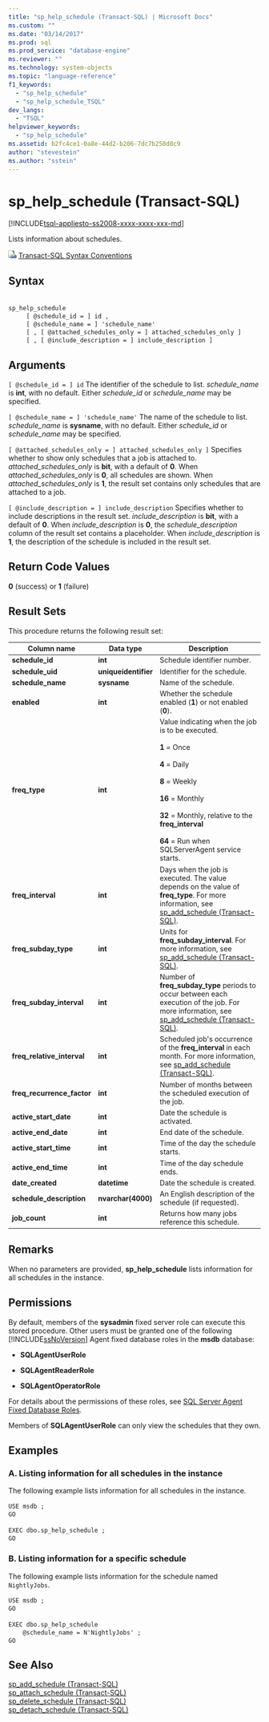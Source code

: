 ```yaml
---
title: "sp_help_schedule (Transact-SQL) | Microsoft Docs"
ms.custom: ""
ms.date: "03/14/2017"
ms.prod: sql
ms.prod_service: "database-engine"
ms.reviewer: ""
ms.technology: system-objects
ms.topic: "language-reference"
f1_keywords: 
  - "sp_help_schedule"
  - "sp_help_schedule_TSQL"
dev_langs: 
  - "TSQL"
helpviewer_keywords: 
  - "sp_help_schedule"
ms.assetid: b2fc4ce1-0a8e-44d2-b206-7dc7b258d8c9
author: "stevestein"
ms.author: "sstein"
---
```

# sp_help_schedule (Transact-SQL)
[!INCLUDE[tsql-appliesto-ss2008-xxxx-xxxx-xxx-md](../../includes/tsql-appliesto-ss2008-xxxx-xxxx-xxx-md.md)]

  Lists information about schedules.  
  
 ![Topic link icon](../../database-engine/configure-windows/media/topic-link.gif "Topic link icon") [Transact-SQL Syntax Conventions](../../t-sql/language-elements/transact-sql-syntax-conventions-transact-sql.md)  
  
## Syntax  
  
```  
  
sp_help_schedule   
     [ @schedule_id = ] id ,  
     [ @schedule_name = ] 'schedule_name'   
     [ , [ @attached_schedules_only = ] attached_schedules_only ]  
     [ , [ @include_description = ] include_description ]  
```  
  
## Arguments  
`[ @schedule_id = ] id`
 The identifier of the schedule to list. *schedule_name* is **int**, with no default. Either *schedule_id* or *schedule_name* may be specified.  
  
`[ @schedule_name = ] 'schedule_name'`
 The name of the schedule to list. *schedule_name* is **sysname**, with no default. Either *schedule_id* or *schedule_name* may be specified.  
  
`[ @attached_schedules_only = ] attached_schedules_only ]`
 Specifies whether to show only schedules that a job is attached to. *attached_schedules_only* is **bit**, with a default of **0**. When *attached_schedules_only* is **0**, all schedules are shown. When *attached_schedules_only* is **1**, the result set contains only schedules that are attached to a job.  
  
`[ @include_description = ] include_description`
 Specifies whether to include descriptions in the result set. *include_description* is **bit**, with a default of **0**. When *include_description* is **0**, the *schedule_description* column of the result set contains a placeholder. When *include_description* is **1**, the description of the schedule is included in the result set.  
  
## Return Code Values  
 **0** (success) or **1** (failure)  
  
## Result Sets  
 This procedure returns the following result set:  
  
|Column name|Data type|Description|  
|-----------------|---------------|-----------------|  
|**schedule_id**|**int**|Schedule identifier number.|  
|**schedule_uid**|**uniqueidentifier**|Identifier for the schedule.|  
|**schedule_name**|**sysname**|Name of the schedule.|  
|**enabled**|**int**|Whether the schedule enabled (**1**) or not enabled (**0**).|  
|**freq_type**|**int**|Value indicating when the job is to be executed.<br /><br /> **1** = Once<br /><br /> **4** = Daily<br /><br /> **8** = Weekly<br /><br /> **16** = Monthly<br /><br /> **32** = Monthly, relative to the **freq_interval**<br /><br /> **64** = Run when SQLServerAgent service starts.|  
|**freq_interval**|**int**|Days when the job is executed. The value depends on the value of **freq_type**. For more information, see [sp_add_schedule &#40;Transact-SQL&#41;](../../relational-databases/system-stored-procedures/sp-add-schedule-transact-sql.md).|  
|**freq_subday_type**|**int**|Units for **freq_subday_interval**. For more information, see [sp_add_schedule &#40;Transact-SQL&#41;](../../relational-databases/system-stored-procedures/sp-add-schedule-transact-sql.md).|  
|**freq_subday_interval**|**int**|Number of **freq_subday_type** periods to occur between each execution of the job. For more information, see [sp_add_schedule &#40;Transact-SQL&#41;](../../relational-databases/system-stored-procedures/sp-add-schedule-transact-sql.md).|  
|**freq_relative_interval**|**int**|Scheduled job's occurrence of the **freq_interval** in each month. For more information, see [sp_add_schedule &#40;Transact-SQL&#41;](../../relational-databases/system-stored-procedures/sp-add-schedule-transact-sql.md).|  
|**freq_recurrence_factor**|**int**|Number of months between the scheduled execution of the job.|  
|**active_start_date**|**int**|Date the schedule is activated.|  
|**active_end_date**|**int**|End date of the schedule.|  
|**active_start_time**|**int**|Time of the day the schedule starts.|  
|**active_end_time**|**int**|Time of the day schedule ends.|  
|**date_created**|**datetime**|Date the schedule is created.|  
|**schedule_description**|**nvarchar(4000)**|An English description of the schedule (if requested).|  
|**job_count**|**int**|Returns how many jobs reference this schedule.|  
  
## Remarks  
 When no parameters are provided, **sp_help_schedule** lists information for all schedules in the instance.  
  
## Permissions  
 By default, members of the **sysadmin** fixed server role can execute this stored procedure. Other users must be granted one of the following [!INCLUDE[ssNoVersion](../../includes/ssnoversion-md.md)] Agent fixed database roles in the **msdb** database:  
  
-   **SQLAgentUserRole**  
  
-   **SQLAgentReaderRole**  
  
-   **SQLAgentOperatorRole**  
  
 For details about the permissions of these roles, see [SQL Server Agent Fixed Database Roles](../../ssms/agent/sql-server-agent-fixed-database-roles.md).  
  
 Members of **SQLAgentUserRole** can only view the schedules that they own.  
  
## Examples  
  
### A. Listing information for all schedules in the instance  
 The following example lists information for all schedules in the instance.  
  
```  
USE msdb ;  
GO  
  
EXEC dbo.sp_help_schedule ;  
GO  
```  
  
### B. Listing information for a specific schedule  
 The following example lists information for the schedule named `NightlyJobs`.  
  
```  
USE msdb ;  
GO  
  
EXEC dbo.sp_help_schedule  
    @schedule_name = N'NightlyJobs' ;  
GO  
```  
  
## See Also  
 [sp_add_schedule &#40;Transact-SQL&#41;](../../relational-databases/system-stored-procedures/sp-add-schedule-transact-sql.md)   
 [sp_attach_schedule &#40;Transact-SQL&#41;](../../relational-databases/system-stored-procedures/sp-attach-schedule-transact-sql.md)   
 [sp_delete_schedule &#40;Transact-SQL&#41;](../../relational-databases/system-stored-procedures/sp-delete-schedule-transact-sql.md)   
 [sp_detach_schedule &#40;Transact-SQL&#41;](../../relational-databases/system-stored-procedures/sp-detach-schedule-transact-sql.md)  
  
  
